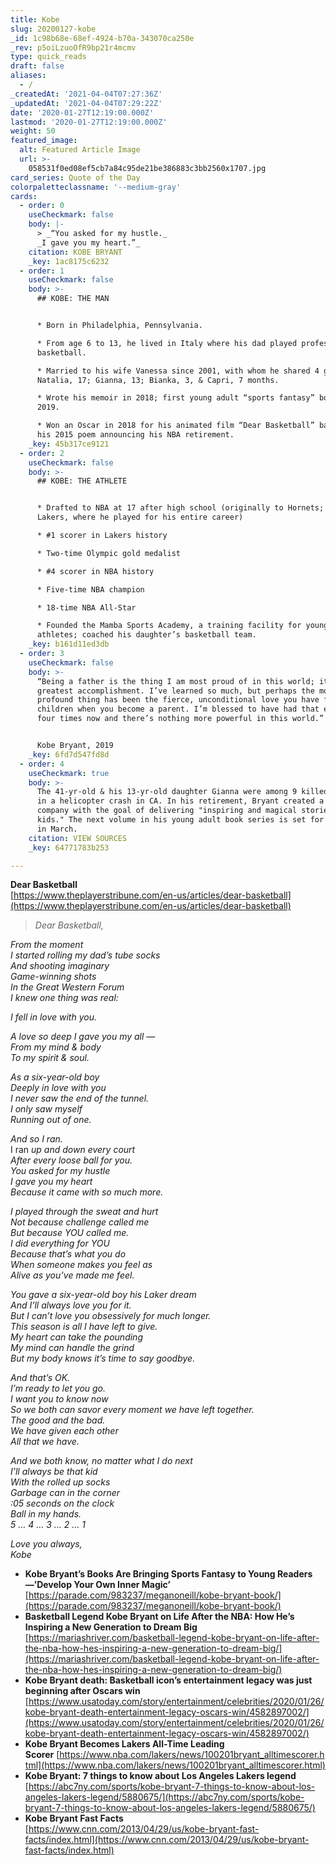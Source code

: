 ```yaml
---
title: Kobe
slug: 20200127-kobe
_id: 1c98b68e-68ef-4924-b70a-343070ca250e
_rev: p5oiLzuoOfR9bp21r4mcmv
type: quick_reads
draft: false
aliases:
  - /
_createdAt: '2021-04-04T07:27:36Z'
_updatedAt: '2021-04-04T07:29:22Z'
date: '2020-01-27T12:19:00.000Z'
lastmod: '2020-01-27T12:19:00.000Z'
weight: 50
featured_image:
  alt: Featured Article Image
  url: >-
    058531f0ed08ef5cb7a84c95de21be386883c3bb2560x1707.jpg
card_series: Quote of the Day
colorpaletteclassname: '--medium-gray'
cards:
  - order: 0
    useCheckmark: false
    body: |-
      > _“You asked for my hustle._  
      _I gave you my heart.”_
    citation: KOBE BRYANT
    _key: 1ac8175c6232
  - order: 1
    useCheckmark: false
    body: >-
      ## KOBE: THE MAN


      * Born in Philadelphia, Pennsylvania.

      * From age 6 to 13, he lived in Italy where his dad played professional
      basketball.

      * Married to his wife Vanessa since 2001, with whom he shared 4 girls:
      Natalia, 17; Gianna, 13; Bianka, 3, & Capri, 7 months.

      * Wrote his memoir in 2018; first young adult “sports fantasy” book in
      2019.

      * Won an Oscar in 2018 for his animated film “Dear Basketball” based on
      his 2015 poem announcing his NBA retirement.
    _key: 45b317ce9121
  - order: 2
    useCheckmark: false
    body: >-
      ## KOBE: THE ATHLETE


      * Drafted to NBA at 17 after high school (originally to Hornets; traded to
      Lakers, where he played for his entire career)

      * #1 scorer in Lakers history

      * Two-time Olympic gold medalist

      * #4 scorer in NBA history

      * Five-time NBA champion

      * 18-time NBA All-Star

      * Founded the Mamba Sports Academy, a training facility for young & pro
      athletes; coached his daughter’s basketball team.
    _key: b161d11ed3db
  - order: 3
    useCheckmark: false
    body: >-
      “Being a father is the thing I am most proud of in this world; it’s my
      greatest accomplishment. I’ve learned so much, but perhaps the most
      profound thing has been the fierce, unconditional love you have for your
      children when you become a parent. I’m blessed to have had that experience
      four times now and there’s nothing more powerful in this world.”


      Kobe Bryant, 2019
    _key: 6fd7d547fd8d
  - order: 4
    useCheckmark: true
    body: >-
      The 41-yr-old & his 13-yr-old daughter Gianna were among 9 killed Sunday
      in a helicopter crash in CA. In his retirement, Bryant created a media
      company with the goal of delivering "inspiring and magical stories for
      kids." The next volume in his young adult book series is set for release
      in March.
    citation: VIEW SOURCES
    _key: 64771783b253

---
```

**Dear Basketball**  
[https://www.theplayerstribune.com/en-us/articles/dear-basketball](https://www.theplayerstribune.com/en-us/articles/dear-basketball)

> _Dear Basketball,_  
  
  
  
_From the moment_  
_I started rolling my dad’s tube socks_  
_And shooting imaginary_  
_Game-winning shots_  
_In the Great Western Forum_  
_I knew one thing was real:_  
  
  
  
_I fell in love with you._  
  
  
  
_A love so deep I gave you my all —_  
_From my mind & body_  
_To my spirit & soul._  
  
  
  
_As a six-year-old boy_  
_Deeply in love with you_  
_I never saw the end of the tunnel._  
_I only saw myself_  
_Running out of one._  
  
  
  
_And so I ran._  
I ran _up and down every court_  
_After every loose ball for you._  
_You asked for my hustle_  
_I gave you my heart_  
_Because it came with so much more._  
  
  
  
_I played through the sweat and hurt_  
_Not because challenge called me_  
_But because YOU called me._  
_I did everything for YOU_  
_Because that’s what you do_  
_When someone makes you feel as_  
_Alive as you’ve made me feel._  
  
  
  
_You gave a six-year-old boy his Laker dream_  
_And I’ll always love you for it._  
_But I can’t love you obsessively for much longer._  
_This season is all I have left to give._  
_My heart can take the pounding_  
_My mind can handle the grind_  
_But my body knows it’s time to say goodbye._  
  
  
  
_And that’s OK._  
_I’m ready to let you go._  
_I want you to know now_  
_So we both can savor every moment we have left together._  
_The good and the bad._  
_We have given each other_  
_All that we have._  
  
  
  
_And we both know, no matter what I do next_  
_I’ll always be that kid_  
_With the rolled up socks_  
_Garbage can in the corner_  
_:05 seconds on the clock_  
_Ball in my hands._  
_5 … 4 … 3 … 2 … 1_  
  
  
  
_Love you always,_  
_Kobe_

* **Kobe Bryant’s Books Are Bringing Sports Fantasy to Young Readers—’Develop Your Own Inner Magic’**  
[https://parade.com/983237/meganoneill/kobe-bryant-book/](https://parade.com/983237/meganoneill/kobe-bryant-book/)
* **Basketball Legend Kobe Bryant on Life After the NBA: How He’s Inspiring a New Generation to Dream Big**  
[https://mariashriver.com/basketball-legend-kobe-bryant-on-life-after-the-nba-how-hes-inspiring-a-new-generation-to-dream-big/](https://mariashriver.com/basketball-legend-kobe-bryant-on-life-after-the-nba-how-hes-inspiring-a-new-generation-to-dream-big/)
* **Kobe Bryant death: Basketball icon’s entertainment legacy was just beginning after Oscars win**  
[https://www.usatoday.com/story/entertainment/celebrities/2020/01/26/kobe-bryant-death-entertainment-legacy-oscars-win/4582897002/](https://www.usatoday.com/story/entertainment/celebrities/2020/01/26/kobe-bryant-death-entertainment-legacy-oscars-win/4582897002/)
* **Kobe Bryant Becomes Lakers All-Time Leading Scorer** [https://www.nba.com/lakers/news/100201bryant_alltimescorer.html](https://www.nba.com/lakers/news/100201bryant_alltimescorer.html)
* **Kobe Bryant: 7 things to know about Los Angeles Lakers legend**  
[https://abc7ny.com/sports/kobe-bryant-7-things-to-know-about-los-angeles-lakers-legend/5880675/](https://abc7ny.com/sports/kobe-bryant-7-things-to-know-about-los-angeles-lakers-legend/5880675/)
* **Kobe Bryant Fast Facts**  
[https://www.cnn.com/2013/04/29/us/kobe-bryant-fast-facts/index.html](https://www.cnn.com/2013/04/29/us/kobe-bryant-fast-facts/index.html)